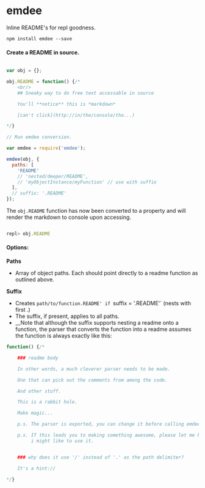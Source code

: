 # emdee

Inline README's for repl goodness.

`npm install emdee --save`


#### Create a README in source.

```javascript

var obj = {};

obj.README = function() {/*
    <br/>
    ## Sneaky way to do free text accessable in source

    You'll **notice** this is *markdown*

    [can't click](http://in/the/console/tho...)

*/}

// Run emdee conversion.

var emdee = require('emdee');

emdee(obj, {
  paths: [
    'README'
    // 'nested/deeper/README',
    // 'myObjectInstance/myFunction' // use with suffix
  ],
  // suffix: '.README'
});

```

The `obj.README` function has now been converted to a property and will 
render the markdown to console upon accessing.

```javascript

repl> obj.README

```

#### Options:

__Paths__

* Array of object paths. Each should point directly to a readme function as outlined above.

__Suffix__

* Creates `path/to/function.README' if `suffix = '.README'` (nests with first .)
* The suffix, if present, applies to all paths.
* __Note that although the suffix supports nesting a readme onto a function, the parser that converts the function into a readme assumes the function is always exactly like this:

```javascript
function() {/*

    ### readme body

    In other words, a much cleverer parser needs to be made.

    One that can pick out the comments from among the code.

    And other stuff.

    This is a rabbit hole.

    Make magic...

    p.s. The parser is exported, you can change it before calling emdee()

    p.s. If this leads you to making something awesome, please let me know, 
         i might like to use it.


    ### why does it use '/' instead of '.' as the path delimiter?

    It's a hint://

*/}
```